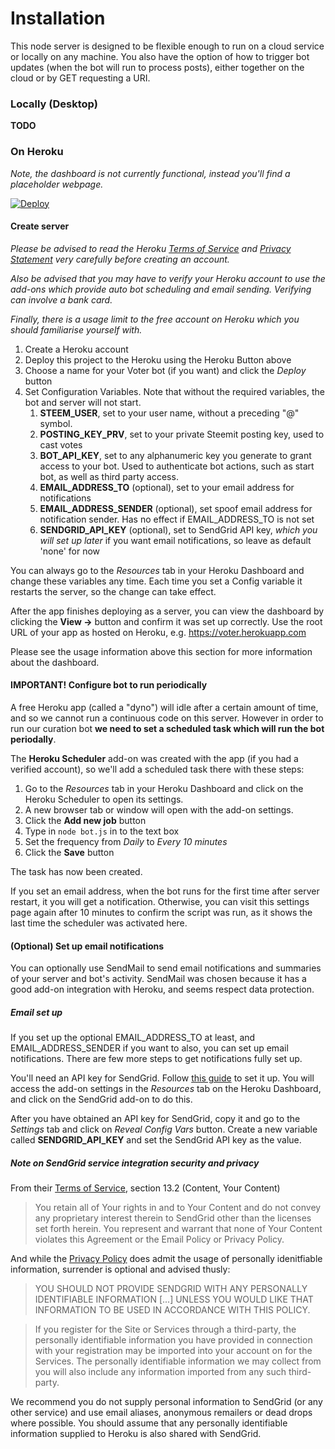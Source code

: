# Installation

This node server is designed to be flexible enough to run on a cloud service or locally on any machine. You also have the option of how to trigger bot updates (when the bot will run to process posts), either together on the cloud or by GET requesting a URI.

### Locally (Desktop)

**TODO**

### On Heroku

_Note, the dashboard is not currently functional, instead you'll find a placeholder webpage._

[![Deploy](https://www.herokucdn.com/deploy/button.png)](https://heroku.com/deploy?template=https://github.com/evm2p/steem-fossbot-voter)

#### Create server

_Please be advised to read the Heroku [Terms of Service](https://www.heroku.com/policy/tos) and [Privacy Statement](https://www.heroku.com/policy/privacy) very carefully before creating an account._

_Also be advised that you may have to verify your Heroku account to use the add-ons which provide auto bot scheduling and email sending. Verifying can involve a bank card._

_Finally, there is a usage limit to the free account on Heroku which you should familiarise yourself with._

1. Create a Heroku account
2. Deploy this project to the Heroku using the Heroku Button above
3. Choose a name for your Voter bot (if you want) and click the _Deploy_ button
4. Set Configuration Variables. Note that without the required variables, the bot and server will not start.
	1. **STEEM_USER**, set to your user name, without a preceding "@" symbol.
	2. **POSTING_KEY_PRV**, set to your private Steemit posting key, used to cast votes
	3. **BOT_API_KEY**, set to any alphanumeric key you generate to grant access to your bot. Used to authenticate bot actions, such as start bot, as well as third party access.
	4. **EMAIL_ADDRESS_TO** (optional), set to your email address for notifications
	5. **EMAIL_ADDRESS_SENDER** (optional), set spoof email address for notification sender. Has no effect if EMAIL_ADDRESS_TO is not set
	6. **SENDGRID_API_KEY** (optional), set to SendGrid API key, _which you will set up later_ if you want email notifications, so leave as default 'none' for now

You can always go to the _Resources_ tab in your Heroku Dashboard and change these variables any time. Each time you set a Config variable it restarts the server, so the change can take effect.

After the app finishes deploying as a server, you can view the dashboard by clicking the **View ->** button and confirm it was set up correctly. Use the root URL of your app as hosted on Heroku, e.g. https://voter.herokuapp.com

Please see the usage information above this section for more information about the dashboard.

#### IMPORTANT! Configure bot to run periodically

A free Heroku app (called a "dyno") will idle after a certain amount of time, and so we cannot run a continuous code on this server. However in order to run our curation bot **we need to set a scheduled task which will run the bot periodally**.

The **Heroku Scheduler** add-on was created with the app (if you had a verified account), so we'll add a scheduled task there with these steps:

1. Go to the _Resources_ tab in your Heroku Dashboard and click on the Heroku Scheduler to open its settings.
2. A new browser tab or window will open with the add-on settings.
3. Click the **Add new job** button
4. Type in ```node bot.js``` in to the text box
5. Set the frequency from _Daily_ to _Every 10 minutes_
6. Click the **Save** button

The task has now been created.

If you set an email address, when the bot runs for the first time after server restart, it you will get a notification. Otherwise, you can visit this settings page again after 10 minutes to confirm the script was run, as it shows the last time the scheduler was activated here.

#### (Optional) Set up email notifications

You can optionally use SendMail to send email notifications and summaries of your server and bot's activity. SendMail was chosen because it has a good add-on integration with Heroku, and seems respect data protection.

##### Email set up

If you set up the optional EMAIL_ADDRESS_TO at least, and EMAIL_ADDRESS_SENDER if you want to also, you can set up email notifications. There are few more steps to get notifications fully set up.

You'll need an API key for SendGrid. Follow [this guide](https://devcenter.heroku.com/articles/sendgrid#obtaining-an-api-key) to set it up. You will access the add-on settings in the _Resources_ tab on the Heroku Dashboard, and click on the SendGrid add-on to do this.

After you have obtained an API key for SendGrid, copy it and go to the _Settings_ tab and click on _Reveal Config Vars_ button. Create a new variable called **SENDGRID_API_KEY** and set the SendGrid API key as the value.

##### Note on SendGrid service integration security and privacy

From their [Terms of Service](https://sendgrid.com/policies/tos/), section 13.2 (Content, Your Content)

> You retain all of Your rights in and to Your Content and do not convey any proprietary interest therein to SendGrid other than the licenses set forth herein.  You represent and warrant that none of Your Content violates this Agreement or the Email Policy or Privacy Policy.

And while the [Privacy Policy](https://sendgrid.com/policies/privacy/) does admit the usage of personally idenitfiable information, surrender is optional and advised thusly:

> YOU SHOULD NOT PROVIDE SENDGRID WITH ANY PERSONALLY IDENTIFIABLE INFORMATION [...] UNLESS YOU WOULD LIKE THAT INFORMATION TO BE USED IN ACCORDANCE WITH THIS POLICY.

> If you register for the Site or Services through a third-party, the personally identifiable information you have provided in connection with your registration may be imported into your account on for the Services. The personally identifiable information we may collect from you will also include any information imported from any such third-party.

We recommend you do not supply personal information to SendGrid (or any other service) and use email aliases, anonymous remailers or dead drops where possible. You should assume that any personally identifiable information supplied to Heroku is also shared with SendGrid.